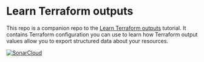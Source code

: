 # Learn Terraform outputs

This repo is a companion repo to the [Learn Terraform outputs](https://developer.hashicorp.com/terraform/tutorials/configuration-language/outputs) tutorial.
It contains Terraform configuration you can use to learn how Terraform output values allow you to export structured data about your resources.

[![SonarCloud](https://sonarcloud.io/images/project_badges/sonarcloud-white.svg)](https://sonarcloud.io/summary/new_code?id=bigonil_learn-terraform-outputs)